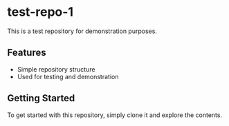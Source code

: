 # test-repo-1

This is a test repository for demonstration purposes.

## Features
- Simple repository structure
- Used for testing and demonstration

## Getting Started
To get started with this repository, simply clone it and explore the contents.

